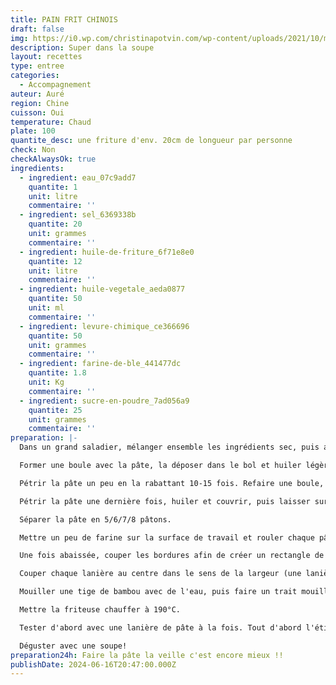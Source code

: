 ```yaml
---
title: PAIN FRIT CHINOIS
draft: false
img: https://i0.wp.com/christinapotvin.com/wp-content/uploads/2021/10/miniature-youtube-3.jpg?resize=1080%2C675&ssl=1
description: Super dans la soupe
layout: recettes
type: entree
categories:
  - Accompagnement
auteur: Auré
region: Chine
cuisson: Oui
temperature: Chaud
plate: 100
quantite_desc: une friture d'env. 20cm de longueur par personne
check: Non
checkAlwaysOk: true
ingredients:
  - ingredient: eau_07c9add7
    quantite: 1
    unit: litre
    commentaire: ''
  - ingredient: sel_6369338b
    quantite: 20
    unit: grammes
    commentaire: ''
  - ingredient: huile-de-friture_6f71e8e0
    quantite: 12
    unit: litre
    commentaire: ''
  - ingredient: huile-vegetale_aeda0877
    quantite: 50
    unit: ml
    commentaire: ''
  - ingredient: levure-chimique_ce366696
    quantite: 50
    unit: grammes
    commentaire: ''
  - ingredient: farine-de-ble_441477dc
    quantite: 1.8
    unit: Kg
    commentaire: ''
  - ingredient: sucre-en-poudre_7ad056a9
    quantite: 25
    unit: grammes
    commentaire: ''
preparation: |-
  Dans un grand saladier, mélanger ensemble les ingrédients sec, puis ajouter ensuite le reste des ingrédients. Mélanger à la cuillère pour grossièrement combiner le tout, puis pétrir un peu à la main, juste assez pour ne plus qu'il y ait de farine sèche.

  Former une boule avec la pâte, la déposer dans le bol et huiler légèrement le dessus. Couvrir d'une pellicule de plastique et mettre au frigo pour 2h.

  Pétrir la pâte un peu en la rabattant 10-15 fois. Refaire une boule, huiler le dessus à nouveau, couvrir et remettre au frigo pour 30 minutes.

  Pétrir la pâte une dernière fois, huiler et couvrir, puis laisser sur le comptoir 30 minutes si on veut faire cuire les pains la journée même. Pour un meilleur résultat, remettre au frigo jusqu'au lendemain.

  Séparer la pâte en 5/6/7/8 pâtons.

  Mettre un peu de farine sur la surface de travail et rouler chaque pâton pour avoir un rectangle d'environ 3-4 mm d'épaisseur. Si la pâte est un peu difficile à étirer, donner un temps de repos de 15 minutes avant de continuer.

  Une fois abaissée, couper les bordures afin de créer un rectangle de 25 cm de hauteur avec des bordures droites. Couper la pâte en lanières de 2,5 à 3 cm de largeur. La longueur des lanières = 25 cm.

  Couper chaque lanière au centre dans le sens de la largeur (une lanière de 25 cm fera 2 lanières de 12.5 cm).

  Mouiller une tige de bambou avec de l'eau, puis faire un trait mouillé sur un des 2 morceaux de chaque lanière (au centre, dans le sens de la longueur). Placer le morceau sec par dessus le morceau légèrement mouillé, puis presser les deux ensemble en écrasant avec une baguette au centre. Bien presser les deux extrémités pour éviter qu'elles se séparent à la cuisson. Ca forme u, espèce de X.

  Mettre la friteuse chauffer à 190°C.

  Tester d'abord avec une lanière de pâte à la fois. Tout d'abord l'étirer bien bien dans la longueur, elle va cash s'agrandir. La déposer dans l'huile. La tourner, la faire rouler à l'aide de baguettes ou de pinces tout au long de la cuisson. Retirer le pain sur un papier absorbant dès qu'il est bien doré.

  Déguster avec une soupe!
preparation24h: Faire la pâte la veille c'est encore mieux !!
publishDate: 2024-06-16T20:47:00.000Z
---
```

